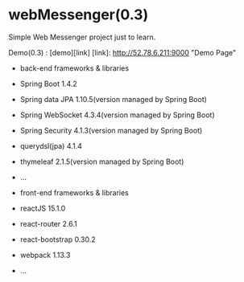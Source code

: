 # webMessenger(0.3)

Simple Web Messenger project just to learn.

Demo(0.3) : [demo][link]
[link]: http://52.78.6.211:9000 "Demo Page"


* back-end frameworks & libraries
 * Spring Boot 1.4.2
 * Spring data JPA 1.10.5(version managed by Spring Boot)
 * Spring WebSocket 4.3.4(version managed by Spring Boot)
 * Spring Security 4.1.3(version managed by Spring Boot)
 * querydsl(jpa) 4.1.4
 * thymeleaf 2.1.5(version managed by Spring Boot)
 * ...
 
* front-end frameworks & libraries
 * reactJS 15.1.0
 * react-router 2.6.1
 * react-bootstrap 0.30.2
 * webpack 1.13.3
 * ...
